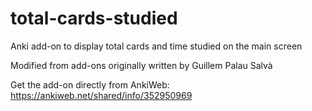 # total-cards-studied
Anki add-on to display total cards and time studied on the main screen

Modified from add-ons originally written by Guillem Palau Salvà

Get the add-on directly from AnkiWeb:
https://ankiweb.net/shared/info/352950969
